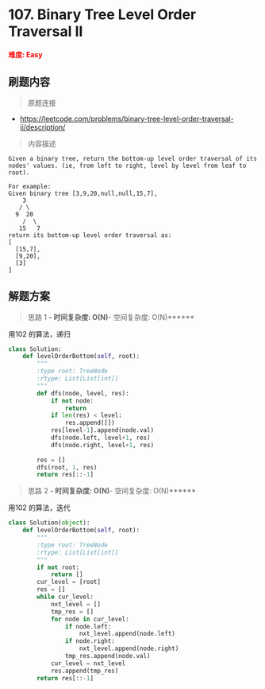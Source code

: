 # 107. Binary Tree Level Order Traversal II

**<font color=red>难度: Easy</font>**

## 刷题内容

> 原题连接

* https://leetcode.com/problems/binary-tree-level-order-traversal-ii/description/

> 内容描述

```
Given a binary tree, return the bottom-up level order traversal of its nodes' values. (ie, from left to right, level by level from leaf to root).

For example:
Given binary tree [3,9,20,null,null,15,7],
    3
   / \
  9  20
    /  \
   15   7
return its bottom-up level order traversal as:
[
  [15,7],
  [9,20],
  [3]
]
```

## 解题方案

> 思路 1
******- 时间复杂度: O(N)******- 空间复杂度: O(N)******


用102 的算法，递归


```python
class Solution:
    def levelOrderBottom(self, root):
        """
        :type root: TreeNode
        :rtype: List[List[int]]
        """
        def dfs(node, level, res):
            if not node:
                return
            if len(res) < level:
                res.append([])
            res[level-1].append(node.val)
            dfs(node.left, level+1, res)
            dfs(node.right, level+1, res)  
                
        res = []
        dfs(root, 1, res)
        return res[::-1]
```

> 思路 2
******- 时间复杂度: O(N)******- 空间复杂度: O(N)******

用102 的算法，迭代

```python
class Solution(object):
    def levelOrderBottom(self, root):
        """
        :type root: TreeNode
        :rtype: List[List[int]]
        """
        if not root:
            return []
        cur_level = [root]
        res = []
        while cur_level:
            nxt_level = []
            tmp_res = []
            for node in cur_level:
                if node.left:
                    nxt_level.append(node.left)
                if node.right:
                    nxt_level.append(node.right)
                tmp_res.append(node.val)
            cur_level = nxt_level
            res.append(tmp_res)
        return res[::-1]
```

